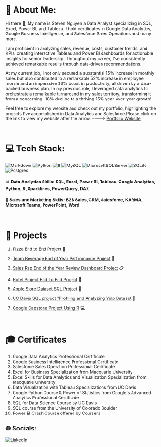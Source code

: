 # 💫 About Me:
  Hi there 👋, My name is Steven Nguyen a Data Analyst specializing in SQL, Excel, Power BI, and Tableau. I hold certificates in Google Data Analytics, Google Business Intelligence, and Salesforce Sales Operations and many more. 
  
  I am proficient in analyzing sales, revenue, costs, customer trends, and KPIs, creating interactive Tableau and Power BI dashboards for actionable insights for senior leadership. Throughout my career, I've consistently achieved remarkable results through data-driven recommendations. 
  
  At my current job, I not only secured a substantial 15% increase in monthly sales but also contributed to a remarkable 52% increase in employee morale and an impressive 38% boost in productivity, all driven by a data-backed business plan. In my previous role, I leveraged data analytics to orchestrate a remarkable turnaround in my sales territory, transforming it from a concerning -18% decline to a thriving 15% year-over-year growth!
  
  Feel free to explore my website and check out my portfolio, highlighting the projects I've accomplished in Data Analytics and Salesforce.Please click on the link to view my website after the arrow. ----> [Portfolio Website](https://stevennguyenportfolio.net/)

  <br>

# 💻 Tech Stack:
![Markdown](https://img.shields.io/badge/markdown-%23000000.svg?style=for-the-badge&logo=markdown&logoColor=white) ![Python](https://img.shields.io/badge/python-3670A0?style=for-the-badge&logo=python&logoColor=ffdd54) ![R](https://img.shields.io/badge/r-%23276DC3.svg?style=for-the-badge&logo=r&logoColor=white) ![MySQL](https://img.shields.io/badge/mysql-%2300f.svg?style=for-the-badge&logo=mysql&logoColor=white) ![MicrosoftSQLServer](https://img.shields.io/badge/Microsoft%20SQL%20Sever-CC2927?style=for-the-badge&logo=microsoft%20sql%20server&logoColor=white) ![SQLite](https://img.shields.io/badge/sqlite-%2307405e.svg?style=for-the-badge&logo=sqlite&logoColor=white) ![Postgres](https://img.shields.io/badge/postgres-%23316192.svg?style=for-the-badge&logo=postgresql&logoColor=white)

#### 📊 Data Analytics Skills: SQL, Excel, Power BI, Tableau, Google Analytics, Python, R, Sparklines, PowerQuery, DAX

#### 🚀 Sales and Marketing Skills: B2B Sales, CRM, Salesforce, KARMA, Microsoft Teams, PowerPoint, Word

<br> 

# :blue_book: Projects
1. [Pizza End to End Project](https://github.com/svn2233/pizza_project/blob/a4e511b9b0e012bf9ec7a532af98d3b63591fe2c/project.md) 🍕

2. [Team Beverage End of Year Perfromance Project](https://github.com/svn2233/End-of-Year-Sales-Team-Performance-Project/blob/ff58cb979071c3714c6cb1b375f6dceda656ff53/README.md) 👔

3. [Sales Rep End of the Year Review Dashboard Project](https://github.com/svn2233/Sales_Rep_End_of_the_Year_Review_Project/blob/7b845723a8dfba754a90a22ee755785a11519837/Project.md) 📋

4. [Hotel Project End To End Project](https://github.com/svn2233/hotel_project/blob/efc117ef1f6fc8cd74b6f0c35a1b369606c47cee/project.md) 🏬 

5. [Apple Store Dataset SQL Project](https://github.com/svn2233/applestoredata_sql_project/blob/91af80ddc2d43e7df453255a520ff696c147a185/Apple%20Store%20Dataset%20SQL%20Project.md) 🍏

6. [UC Davis SQL project "Profiling and Analyzing Yelp Dataset](https://github.com/svn2233/SQL_UC_DAVIS_PROJECT/blob/6fb33d66f94129bf17fe6b03d74e722bbdc89a57/project.md) 📱

7. [Google Capstone Project Using R](https://github.com/svn2233/Using_R_Google_Data_Analytics_Capstone_Project/blob/4d5793ed3ddc2e6ebde5fcad202b9bebe0cca86f/Google_%20Capstone_%20Project_R.md) 💻

<br>

# 🎓 Certificates 
1. Google Data Analytics Professional Certificate
2. Google Business Intelligence Professional Certificate
3. Salesforce Sales Operation Professional Certificate
4. Excel for Business Specialization from Macquarie University
5. Excel Skills for Data Analytics and Visualization Specialization from Macquarie University
6. Data Visualization with Tableau Specializations from UC Davis 
7. Google Python Course & Power of Statistics from Google's Advanced Analytics Professional Certificate
8. SQL for Data Science Course by UC Davis
9. SQL course from the University of Colorado Boulder
10. Power BI Crash Course offered by Coursera

## 🌐 Socials:
[![LinkedIn](https://img.shields.io/badge/LinkedIn-%230077B5.svg?logo=linkedin&logoColor=white)](https://linkedin.com/in/testfornow) 





<!---
svn2233/svn2233 is a ✨ special ✨ repository because its `README.md` (this file) appears on your GitHub profile.
You can click the Preview link to take a look at your changes.
--->
